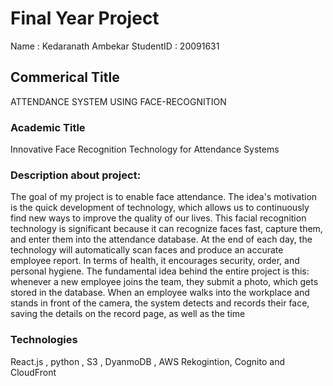 # Final Year Project

Name  : Kedaranath Ambekar
StudentID : 20091631

## Commerical Title

ATTENDANCE SYSTEM USING FACE-RECOGNITION

### Academic Title

Innovative Face Recognition Technology for Attendance Systems


### Description about project:

The goal of my project is to enable face attendance. The idea's motivation is the quick development of technology, which allows us to continuously find new ways to improve the quality of our lives. This facial recognition technology is significant because it can recognize faces fast, capture them, and enter them into the attendance database. At the end of each day, the technology will automatically scan faces and produce an accurate employee report. In terms of health, it encourages security, order, and personal hygiene.
The fundamental idea behind the entire project is this: whenever a new employee joins the team, they submit a photo, which gets stored in the database. When an employee walks into the workplace and stands in front of the camera, the system detects and records their face, saving the details on the record page, as well as the time

### Technologies

React.js , python , S3 , DyanmoDB , AWS Rekogintion, Cognito and CloudFront


